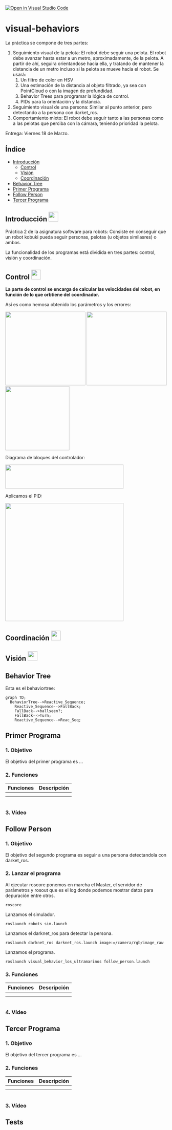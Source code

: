[![Open in Visual Studio Code](https://classroom.github.com/assets/open-in-vscode-f059dc9a6f8d3a56e377f745f24479a46679e63a5d9fe6f495e02850cd0d8118.svg)](https://classroom.github.com/online_ide?assignment_repo_id=7213482&assignment_repo_type=AssignmentRepo)
# visual-behaviors

La práctica se compone de tres partes:

1. Seguimiento visual de la pelota: El robot debe seguir una pelota. El robot debe avanzar hasta estar a un metro, aproximadamente, de la pelota. A partir de ahí, seguira orientandose hacia ella, y tratando de mantener la distancia de un metro incluso si la pelota se mueve hacia el robot. Se usará:
   1.  Un filtro de color en HSV
   2.  Una estimación de la distancia al objeto filtrado, ya sea con PointCloud o con la imagen de profundidad.
   3.  Behavior Trees para programar la lógica de control.
   4.  PIDs para la orientación y la distancia.
2. Seguimiento visual de una persona: Similar al punto anterior, pero detectando a la persona con darket_ros.
3. Comportamiento mixto: El robot debe seguir tanto a las personas como a las pelotas que perciba con la cámara, teniendo prioridad la pelota.

Entrega: Viernes 18 de Marzo.



## Índice
- [Introducción](#Introducción)
  - [Control](#Control)
  - [Visión](#Visión)
  - [Coordinación](#Coordinación)
- [Behavior Tree](#Behavior-Tree)
- [Primer Programa](#Primer-Programa)
- [Follow Person](#Follow-Person)
- [Tercer Programa](#Tercer-Programa)

## Introducción <img src="https://camo.githubusercontent.com/a6af43479d42a1a2fb5c9b40ee7c8cb4166fe525162357d400ee99afe3eac2fa/68747470733a2f2f63756c746f667468657061727479706172726f742e636f6d2f706172726f74732f68642f676974687562706172726f742e676966" width="30" height="30"/>
Práctica 2 de la asignatura software para robots:
Consiste en conseguir que un robot kobuki pueda seguir personas, pelotas (u objetos similasres) o ambos.

La funcionalidad de los programas está dividida en tres partes: control, visión y coordinación.



## Control <img src="https://camo.githubusercontent.com/9ed64b042a76b8a97016e877cbaee0d6df224a148034afef658d841cf0cd1791/68747470733a2f2f63756c746f667468657061727479706172726f742e636f6d2f706172726f74732f68642f6c6170746f705f706172726f742e676966" width="30" height="30"/>
**La parte de control se encarga de calcular las velocidades del robot, en función de lo que orbtiene del coordinador.**


Así es como hemosa obtenido los parámetros y los errores:

<img src="https://user-images.githubusercontent.com/98589920/158071760-f407a529-e18c-4e84-a5fc-3bbd6799aefe.png" width="250" height="230"/>	<img src="https://user-images.githubusercontent.com/98589920/158072158-0a0dbcdf-c13a-4b1c-940b-8a5d6683d8ff.png" width="250" height="230"/>	
<img src="https://user-images.githubusercontent.com/98589920/158070001-26d49b98-c20d-4eb4-8361-679309338973.png" width="200" height="200"/>







Diagrama de bloques del controlador:

<img src="https://user-images.githubusercontent.com/98589920/158069828-c22068a9-308f-4203-98a3-f074b5ffc7de.png" width="369" height="75"/>

Aplicamos el PID:

<img src="https://user-images.githubusercontent.com/69701088/156851248-dc2d6777-d927-4fbb-9507-f9312af57cbf.gif" width="369" height="369"/>


## Coordinación <img src="https://camo.githubusercontent.com/9ed64b042a76b8a97016e877cbaee0d6df224a148034afef658d841cf0cd1791/68747470733a2f2f63756c746f667468657061727479706172726f742e636f6d2f706172726f74732f68642f6c6170746f705f706172726f742e676966" width="30" height="30"/>


## Visión <img src="https://camo.githubusercontent.com/9ed64b042a76b8a97016e877cbaee0d6df224a148034afef658d841cf0cd1791/68747470733a2f2f63756c746f667468657061727479706172726f742e636f6d2f706172726f74732f68642f6c6170746f705f706172726f742e676966" width="30" height="30"/>

## Behavior Tree
Esta es el behaviortree:
```mermaid
graph TD;
  BehaviorTree-->Reactive_Sequence;
	Reactive_Sequence-->FallBack;
    FallBack-->ballseen?;
    FallBack-->Turn;
	Reactive_Sequence-->Reac_Seq;
```

## Primer Programa
### 1. Objetivo
El objetivo del primer programa es ...
### 2. Funciones
| Funciones | Descripción |
| --- | --- |
|  |  |
|  |  |

```c++

```
### 3. Vídeo

## Follow Person
### 1. Objetivo
El objetivo del segundo programa es seguir a una persona detectandola con darket_ros.
### 2. Lanzar el programa
Al ejecutar roscore ponemos en marcha el Master, el servidor de parámetros y rosout que es el log donde podemos mostrar datos para depuración entre otros.
```
roscore
```
Lanzamos el simulador.
```
roslaunch robots sim.launch
```
Lanzamos el darknet_ros para detectar la persona.
```
roslaunch darknet_ros darknet_ros.launch image:=/camera/rgb/image_raw
```
Lanzamos el programa.
```
roslaunch visual_behavior_los_ultramarinos follow_person.launch
```
### 3. Funciones
| Funciones | Descripción |
| --- | --- |
|  |  |
|  |  |

```c++

```
### 4. Vídeo

## Tercer Programa
### 1. Objetivo
El objetivo del tercer programa es ...
### 2. Funciones
| Funciones | Descripción |
| --- | --- |
|  |  |
|  |  |

```c++

```
### 3. Vídeo

## Tests
